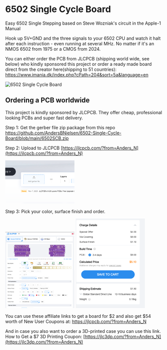 # 6502 Single Cycle Board
 Easy 6502 Single Stepping based on Steve Wozniak's circuit in the Apple-1 Manual

Hook up 5V+GND and the three signals to your 6502 CPU and watch it halt after each instruction - even running at several MHz. No matter if it's an NMOS 6502 from 1975 or a CMOS from 2024. 

You can either order the PCB from JLCPCB (shipping world wide, see below) who kindly sponsored this project or order a ready made board direct from the creator here(shipping to 51 countries): https://www.imania.dk/index.php?cPath=204&sort=5a&language=en

![6502 Single Cycle Board](https://www.imania.dk/mediafiles/images/produkter/ABN-6502-Single-Cycle-Board-front.jpeg)

## Ordering a PCB worldwide
This project is kindly sponsored by JLCPCB. They offer cheap, professional looking PCBs and super fast delivery.

Step 1: Get the gerber file zip package from this repo
https://github.com/AndersBNielsen/6502-Single-Cycle-Board/blob/main/6502SCB.zip

Step 2: Upload to JLCPCB [https://jlcpcb.com/?from=Anders_N](https://jlcpcb.com/?from=Anders_N)

<img src="https://github.com/AndersBNielsen/65uino/blob/main/images/upload.png?raw=true" alt="Upload" style="width: 220px;">

Step 3: Pick your color, surface finish and order.

<img src="https://github.com/AndersBNielsen/65uino/blob/main/images/settings.png?raw=true" alt="Select settings" style="width: 220px;">

<img src="https://github.com/AndersBNielsen/65uino/blob/main/images/save.png?raw=true" alt="Save your choice" style="width: 220px;">


You can use these affiliate links to get a board for $2 and also get $54 worth of New User Coupons at: https://jlcpcb.com/?from=Anders_N

And in case you also want to order a 3D-printed case you can use this link. 
How to Get a $7 3D Printing Coupon: [https://jlc3dp.com/?from=Anders_N](https://jlc3dp.com/?from=Anders_N)

